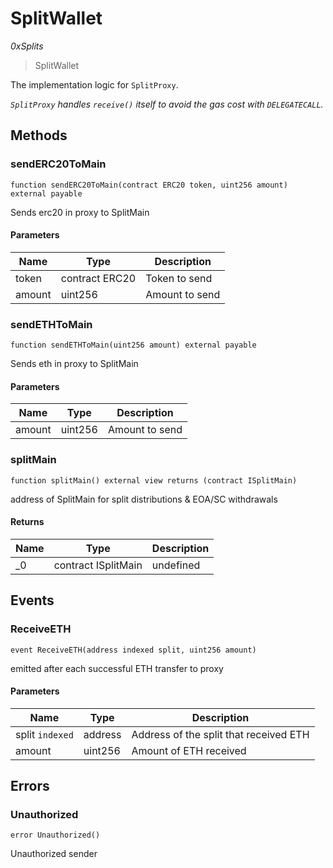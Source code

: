 # SplitWallet

*0xSplits*

> SplitWallet

The implementation logic for `SplitProxy`.

*`SplitProxy` handles `receive()` itself to avoid the gas cost with `DELEGATECALL`.*

## Methods

### sendERC20ToMain

```solidity
function sendERC20ToMain(contract ERC20 token, uint256 amount) external payable
```

Sends erc20 in proxy to SplitMain



#### Parameters

| Name | Type | Description |
|---|---|---|
| token | contract ERC20 | Token to send
| amount | uint256 | Amount to send

### sendETHToMain

```solidity
function sendETHToMain(uint256 amount) external payable
```

Sends eth in proxy to SplitMain



#### Parameters

| Name | Type | Description |
|---|---|---|
| amount | uint256 | Amount to send

### splitMain

```solidity
function splitMain() external view returns (contract ISplitMain)
```

address of SplitMain for split distributions &amp; EOA/SC withdrawals




#### Returns

| Name | Type | Description |
|---|---|---|
| _0 | contract ISplitMain | undefined



## Events

### ReceiveETH

```solidity
event ReceiveETH(address indexed split, uint256 amount)
```

emitted after each successful ETH transfer to proxy



#### Parameters

| Name | Type | Description |
|---|---|---|
| split `indexed` | address | Address of the split that received ETH |
| amount  | uint256 | Amount of ETH received |



## Errors

### Unauthorized

```solidity
error Unauthorized()
```

Unauthorized sender






